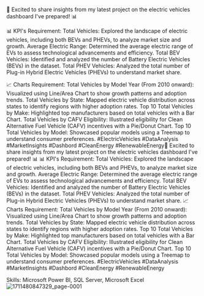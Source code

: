 🚗 Excited to share insights from my latest project on the electric vehicles dashboard I've prepared! 📊

📊 KPI's Requirement:
Total Vehicles: Explored the landscape of electric vehicles, including both BEVs and PHEVs, to analyze market size and growth.
Average Electric Range: Determined the average electric range of EVs to assess technological advancements and efficiency.
Total BEV Vehicles: Identified and analyzed the number of Battery Electric Vehicles (BEVs) in the dataset.
Total PHEV Vehicles: Analyzed the total number of Plug-in Hybrid Electric Vehicles (PHEVs) to understand market share.

📈 Charts Requirement:
Total Vehicles by Model Year (From 2010 onward): Visualized using Line/Area Chart to show growth patterns and adoption trends.
Total Vehicles by State: Mapped electric vehicle distribution across states to identify regions with higher adoption rates.
Top 10 Total Vehicles by Make: Highlighted top manufacturers based on total vehicles with a Bar Chart.
Total Vehicles by CAFV Eligibility: Illustrated eligibility for Clean Alternative Fuel Vehicle (CAFV) incentives with a Pie/Donut Chart.
Top 10 Total Vehicles by Model: Showcased popular models using a Treemap to understand consumer preferences.
#ElectricVehicles #DataAnalysis #MarketInsights #Dashbord #CleanEnergy #RenewableEnergy🚗 Excited to share insights from my latest project on the electric vehicles dashboard I've prepared! 📊 📊 KPI's Requirement: Total Vehicles: Explored the landscape of electric vehicles, including both BEVs and PHEVs, to analyze market size and growth. Average Electric Range: Determined the average electric range of EVs to assess technological advancements and efficiency. Total BEV Vehicles: Identified and analyzed the number of Battery Electric Vehicles (BEVs) in the dataset. Total PHEV Vehicles: Analyzed the total number of Plug-in Hybrid Electric Vehicles (PHEVs) to understand market share. 📈 Charts Requirement: Total Vehicles by Model Year (From 2010 onward): Visualized using Line/Area Chart to show growth patterns and adoption trends. Total Vehicles by State: Mapped electric vehicle distribution across states to identify regions with higher adoption rates. Top 10 Total Vehicles by Make: Highlighted top manufacturers based on total vehicles with a Bar Chart. Total Vehicles by CAFV Eligibility: Illustrated eligibility for Clean Alternative Fuel Vehicle (CAFV) incentives with a Pie/Donut Chart. Top 10 Total Vehicles by Model: Showcased popular models using a Treemap to understand consumer preferences. #ElectricVehicles #DataAnalysis #MarketInsights #Dashbord #CleanEnergy #RenewableEnergy

Skills: Microsoft Power BI, SQL Server, Microsoft Excel![1711480847329_page-0001](https://github.com/user-attachments/assets/16d11483-21f7-4dc3-bfff-69eaffe758c4)


